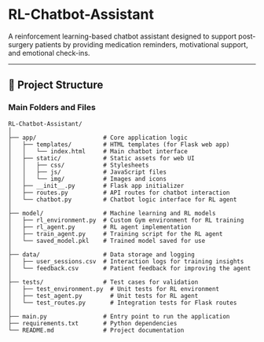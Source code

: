 # RL-Chatbot-Assistant

A reinforcement learning-based chatbot assistant designed to support post-surgery patients by providing medication reminders, motivational support, and emotional check-ins.

---

## 📂 Project Structure

### **Main Folders and Files**

```plaintext
RL-Chatbot-Assistant/
│
├── app/                   # Core application logic
│   ├── templates/         # HTML templates (for Flask web app)
│   │   └── index.html     # Main chatbot interface
│   ├── static/            # Static assets for web UI
│   │   ├── css/           # Stylesheets
│   │   ├── js/            # JavaScript files
│   │   └── img/           # Images and icons
│   ├── __init__.py        # Flask app initializer
│   ├── routes.py          # API routes for chatbot interaction
│   └── chatbot.py         # Chatbot logic interface for RL agent
│
├── model/                 # Machine learning and RL models
│   ├── rl_environment.py  # Custom Gym environment for RL training
│   ├── rl_agent.py        # RL agent implementation
│   ├── train_agent.py     # Training script for the RL agent
│   └── saved_model.pkl    # Trained model saved for use
│
├── data/                  # Data storage and logging
│   ├── user_sessions.csv  # Interaction logs for training insights
│   └── feedback.csv       # Patient feedback for improving the agent
│
├── tests/                 # Test cases for validation
│   ├── test_environment.py  # Unit tests for RL environment
│   ├── test_agent.py        # Unit tests for RL agent
│   └── test_routes.py       # Integration tests for Flask routes
│
├── main.py                # Entry point to run the application
├── requirements.txt       # Python dependencies
└── README.md              # Project documentation
```
